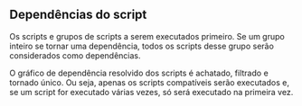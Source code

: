 ## Dependências do script

Os scripts e grupos de scripts a serem executados primeiro. Se um grupo inteiro se tornar uma dependência, todos os scripts desse grupo serão considerados como dependências.

O gráfico de dependência resolvido dos scripts é achatado, filtrado e tornado único. Ou seja, apenas os scripts compatíveis serão executados e, se um script for executado várias vezes, só será executado na primeira vez.
